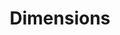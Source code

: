 ---
bigquery: https://console.cloud.google.com/bigquery?p=covid-19-dimensions-ai&page=table&d=data&t=publications
contributors: Digital Science, https://www.digital-science.com/
cost: Free for personal, non-commercial use.
description: Dimensions contains more than 100 million publications, ranging from
  articles published in scholarly journals, books and book chapters, to preprints
  and conference proceedings. All publications are contextualized with linked data
  sets, funding, publications, patents, clinical trials, and policy documents. You
  can also view associated categories, funders, institutions, and researcher profiles.
documentation: https://docs.dimensions.ai/bigquery/index.html
last_edit: 04/07/2022, 09:01:04
location: https://www.dimensions.ai/products/free/
maintained_by: Digital Science, https://www.digital-science.com/
schema_fields:
- associated_publication_id
- id
- filing_date
- funding_jpy
- category_hrcs_hc
- end_date
- citations_count
- citations
- gender
- category_icrp_ct
- family_count
- cited_by_ids
- funder_org_cities
- conditions
- category_hrcs_rac
- application_number
- citation_string
- research_org_countries
- editors
- supporting_grant_ids
- publication_year
- journal_lists
- funding_cad
- mesh_terms
- date_print
- linkout
- category_sdg
- start_date
- types
- researcher_ids
- clinical_trial_ids
- established
- isbn
- type
- category_uoa
- current_assignee_countries
- funding_usd
- book_series_title
- assignee_orgs
- reference_ids
- wikipedia_url
- end_year
- date_normal
- repository_url
- filing_year
- funding_chf
- arxiv_id
- inventor_names
- conference
- labels
- issue
- year
- start_year
- research_org_state_codes
- foa_number
- acronyms
- funding_amount
- funding_aud
- interventions
- research_org_state_names
- original_assignee_countries
- eisbn
- priority_year
- journal
- language
- address
- category_rcdc
- subtitles
- category_bra
- resulting_publication_ids
- aliases
- patent_ids
- date_modified
- active_years
- category_for
- date_online
- funder_countries
- brief_title
- jurisdiction
- abstract
- original_abstract
- doi
- mesh_headings
- funding_details
- repository_name
- pmcid
- email_address
- date_inserted
- repository_id
- assignee_countries
- category_hra
- acronym
- publication_date
- funding_currency
- cpc
- original_assignee
- priority_date
- pmid
- expiration_year
- metrics
- name
- legal_events
- organisation_details
- legal_status
- categories
- description
- open_access_categories_v2
- created_date
- funding_gbp
- volume
- research_orgs
- ipcr
- acknowledgements
- publisher
- pages
- funding_cny
- granted_date
- family_id
- original_title
- embargo_date
- original_assignee_orgs
- funding_nzd
- resulting_publication_doi
- research_org_country_names
- grant_number
- associated_publication_pmid
- links
- research_org_cities
- investigators
- status
- title
- registry
- granted_year
- phase
- filing_status
- date_imported_gbq
- source_id
- altmetrics
- category_icrp_cso
- license
- current_assignee_orgs
- book_title
- associated_publication_doi
- associated_grant_ids
- external_ids
- publication_ids
- concepts
- funder_org
- funding_eur
- funder_org_countries
- date
- current_assignee
- research_org_city_names
- associated_publication_arxiv_id
- authors
- funder_org_state_codes
- family_members_ids
- expiration_date
- relationships
- parent_id
- kind
- funder_orgs
- proceedings_title
- open_access_categories
- funder_org_acronyms
shortname: dimensions
tags:
- scholarly literature
- patents
- funding
- clinical trials
- academic profiles
terms_of_use: 'Use of both the Dimensions COVID-19 dataset and full Dimensions dataset
  are subject to the Dimensions Terms of use: https://www.dimensions.ai/policies-terms-legal '
title: Dimensions
uuid: dcff88bd-fe6b-4fdb-8159-809bf9d7bc1c
---